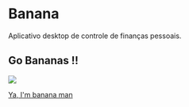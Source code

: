 # Banana
Aplicativo desktop de controle de finanças pessoais.

## Go Bananas !! 

<img src="https://media.giphy.com/media/8O9Fs6zYibRezWn86L/giphy.gif">

[Ya, I'm banana man](https://www.youtube.com/watch?v=ADlGkXAz1D0)
